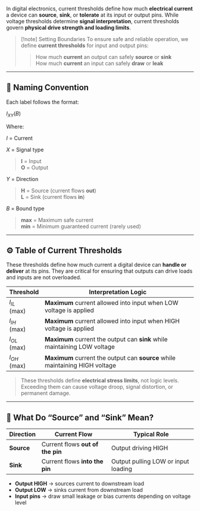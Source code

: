 In digital electronics, current thresholds define how much **electrical current** a device can **source**, **sink**, or **tolerate** at its input or output pins. While voltage thresholds determine **signal interpretation**, current thresholds govern **physical drive strength and loading limits**.

> [!note] Setting Boundaries
> To ensure safe and reliable operation, we define **current thresholds** for input and output pins:
> > How much **current** an output can safely **source** or **sink**  
> > How much **current** an input can safely **draw** or **leak**

---

## 🧭 Naming Convention

Each label follows the format:  

$I_{XY} (B)$

Where:

$I$ = Current  

$X$ = Signal type  
> **I** = Input  
> **O** = Output  

$Y$ = Direction  
> **H** = Source (current flows **out**)  
> **L** = Sink (current flows **in**)  

$B$ = Bound type  
> **max** = Maximum safe current  
> **min** = Minimum guaranteed current (rarely used)

---

## ⚙️ Table of Current Thresholds

These thresholds define how much current a digital device can **handle or deliver** at its pins. They are critical for ensuring that outputs can drive loads and inputs are not overloaded.

| Threshold       | Interpretation Logic                          |
|----------------|----------------------------------------------|
| $I_{IL}$<br>(max) | **Maximum** current allowed into input when LOW voltage is applied |
| $I_{IH}$<br>(max) | **Maximum** current allowed into input when HIGH voltage is applied |
| $I_{OL}$<br>(max) | **Maximum** current the output can **sink** while maintaining LOW voltage |
| $I_{OH}$<br>(max) | **Maximum** current the output can **source** while maintaining HIGH voltage |

> These thresholds define **electrical stress limits**, not logic levels.  
> Exceeding them can cause voltage droop, signal distortion, or permanent damage.

---

## 🧠 What Do “Source” and “Sink” Mean?

| Direction | Current Flow | Typical Role |
|-----------|--------------|--------------|
| **Source** | Current flows **out of the pin** | Output driving HIGH |
| **Sink**   | Current flows **into the pin**   | Output pulling LOW or input loading |

- **Output HIGH** → sources current to downstream load
- **Output LOW** → sinks current from downstream load
- **Input pins** → draw small leakage or bias currents depending on voltage level